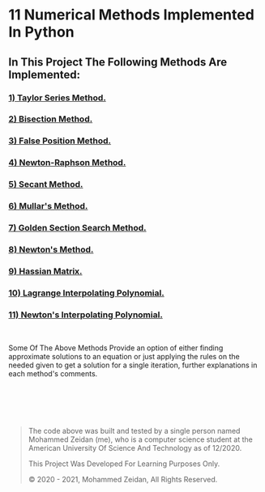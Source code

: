 # 11 Numerical Methods Implemented In Python
## In This Project The Following Methods Are Implemented:
### <a href="https://github.com/Mezo0099/Numerical-Methods/blob/main/Taylor-Series.py" >1) Taylor Series Method. </a></br>
### <a href="https://github.com/Mezo0099/Numerical-Methods/blob/main/Bisection-Method.py"> 2) Bisection Method. </a></br>
### <a href="https://github.com/Mezo0099/Numerical-Methods/blob/main/False-Position-Method.py"> 3) False Position Method. </a></br>
### <a href="https://github.com/Mezo0099/Numerical-Methods/blob/main/Newton-Raphson-Method.py"> 4) Newton-Raphson Method. </a></br>
### <a href="https://github.com/Mezo0099/Numerical-Methods/blob/main/Secant-Method.py"> 5) Secant Method. </a></br>
### <a href="https://github.com/Mezo0099/Numerical-Methods/blob/main/Mullar's-Method.py"> 6) Mullar's Method. </a></br>
### <a href="https://github.com/Mezo0099/Numerical-Methods/blob/main/Golden-Section-Search-Method.py"> 7) Golden Section Search Method. </a></br>
### <a href="https://github.com/Mezo0099/Numerical-Methods/blob/main/Newton's-Method.py"> 8) Newton's Method. </a></br>
### <a href="https://github.com/Mezo0099/Numerical-Methods/blob/main/Hussian-Matrix.py"> 9) Hassian Matrix. </a></br>
### <a href="https://github.com/Mezo0099/Numerical-Methods/blob/main/Lagrange-Interpolating-Polynomial.py"> 10) Lagrange Interpolating Polynomial. </a></br>
### <a href="https://github.com/Mezo0099/Numerical-Methods/blob/main/Newton's-Interpolating-Polynomial.py"> 11) Newton's Interpolating Polynomial. </a></br>

</br>
<p>Some Of The Above Methods Provide an option of either finding approximate solutions to an equation or just applying the rules on the needed given to get a solution for a single iteration, further explanations in each method's comments.</p>

</br></br></br></br>
<blockquote>
  <p>The code above was built and tested by a single person named Mohammed Zeidan (me), who is a computer science student at the American University Of Science And Technology as of 12/2020. </p>
  <p>This Project Was Developed For Learning Purposes Only.</p>
  <p>&copy; 2020 - 2021, Mohammed Zeidan, All Rights Reserved.</p>
</blockquote>

